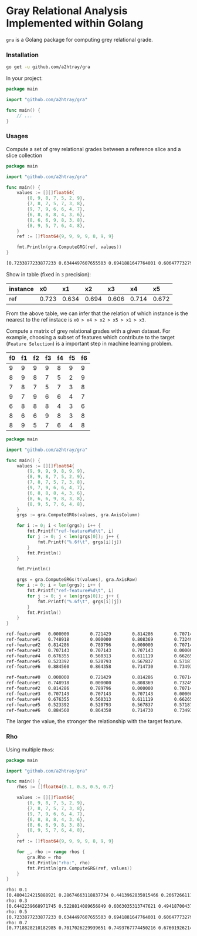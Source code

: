 Gray Relational Analysis Implemented within Golang
========================

`gra` is a Golang package for computing grey relational grade.

### Installation

```bash
go get -u github.com/a2htray/gra
```

In your project:

```go
package main

import "github.com/a2htray/gra"

func main() {
    // ...
}
```

### Usages

Compute a set of grey relational grades between a reference slice and a slice collection

```go
package main

import "github.com/a2htray/gra"

func main() {
    values := [][]float64{
        {8, 9, 8, 7, 5, 2, 9},
        {7, 8, 7, 5, 7, 3, 8},
        {9, 7, 9, 6, 6, 4, 7},
        {6, 8, 8, 8, 4, 3, 6},
        {8, 6, 6, 9, 8, 3, 8},
        {8, 9, 5, 7, 6, 4, 8},
    }
    ref := []float64{9, 9, 9, 9, 8, 9, 9}

    fmt.Println(gra.ComputeGRG(ref, values))
}
```

```bash
[0.7233877233877233 0.6344497607655503 0.6941881647764001 0.6064777327935222 0.7144142407300302 0.6723877429759783]
```

Show in table (fixed in `3` precision):

|instance|x0|x1|x2|x3|x4|x5|
|:---|:---|:---|:---|:---|:---|:---|
|ref|0.723|0.634|0.694|0.606|0.714|0.672|

From the above table, we can infer that the relation of which instance is the nearest to the ref instace is `x0 > x4 > x2 > x5 > x1 > x3`.

Compute a matrix of grey relational grades with a given dataset. For example, choosing a subset of features which contribute to the target (`Feature Selection`) is a important step in machine learning problem.

|f0|f1|f2|f3|f4|f5|f6|
|:---|:---|:---|:---|:---|:---|:---|
|9|9|9|9|8|9|9|
|8|9|8|7|5|2|9|
|7|8|7|5|7|3|8|
|9|7|9|6|6|4|7|
|6|8|8|8|4|3|6|
|8|6|6|9|8|3|8|
|8|9|5|7|6|4|8|

```go
package main

import "github.com/a2htray/gra"

func main() {
    values := [][]float64{
        {9, 9, 9, 9, 8, 9, 9},
        {8, 9, 8, 7, 5, 2, 9},
        {7, 8, 7, 5, 7, 3, 8},
        {9, 7, 9, 6, 6, 4, 7},
        {6, 8, 8, 8, 4, 3, 6},
        {8, 6, 6, 9, 8, 3, 8},
        {8, 9, 5, 7, 6, 4, 8},
    }
    grgs := gra.ComputeGRGs(values, gra.AxisColumn)

    for i := 0; i < len(grgs); i++ {
        fmt.Printf("ref-feature#%d\t", i)
        for j := 0; j < len(grgs[0]); j++ {
            fmt.Printf("%.6f\t", grgs[i][j])
        }
        fmt.Println()
    }

    fmt.Println()

    grgs = gra.ComputeGRGs(t(values), gra.AxisRow)
    for i := 0; i < len(grgs); i++ {
        fmt.Printf("ref-feature#%d\t", i)
        for j := 0; j < len(grgs[0]); j++ {
            fmt.Printf("%.6f\t", grgs[i][j])
        }
        fmt.Println()
    }
}
```

```bash
ref-feature#0   0.000000        0.721429        0.814286        0.707143        0.707143        0.491497        0.871429
ref-feature#1   0.748918        0.000000        0.808369        0.732490        0.634499        0.520793        0.864358
ref-feature#2   0.814286        0.789796        0.000000        0.707143        0.646939        0.537415        0.685714
ref-feature#3   0.707143        0.707143        0.707143        0.000000        0.696939        0.540476        0.707143
ref-feature#4   0.676355        0.560313        0.611119        0.662655        0.000000        0.530311        0.662655
ref-feature#5   0.523392        0.520793        0.567837        0.571877        0.606454        0.000000        0.528636
ref-feature#6   0.884560        0.864358        0.714730        0.734932        0.724675        0.528636        0.000000

ref-feature#0   0.000000        0.721429        0.814286        0.707143        0.707143        0.491497        0.871429
ref-feature#1   0.748918        0.000000        0.808369        0.732490        0.634499        0.520793        0.864358
ref-feature#2   0.814286        0.789796        0.000000        0.707143        0.646939        0.537415        0.685714
ref-feature#3   0.707143        0.707143        0.707143        0.000000        0.696939        0.540476        0.707143
ref-feature#4   0.676355        0.560313        0.611119        0.662655        0.000000        0.530311        0.662655
ref-feature#5   0.523392        0.520793        0.567837        0.571877        0.606454        0.000000        0.528636
ref-feature#6   0.884560        0.864358        0.714730        0.734932        0.724675        0.528636        0.000000
```

The larger the value, the stronger the relationship with the target feature.

### Rho

Using multiple `Rho`s:

```go
package main

import "github.com/a2htray/gra"

func main() {
    rhos := []float64{0.1, 0.3, 0.5, 0.7}

    values := [][]float64{
        {8, 9, 8, 7, 5, 2, 9},
        {7, 8, 7, 5, 7, 3, 8},
        {9, 7, 9, 6, 6, 4, 7},
        {6, 8, 8, 8, 4, 3, 6},
        {8, 6, 6, 9, 8, 3, 8},
        {8, 9, 5, 7, 6, 4, 8},
    }
    ref := []float64{9, 9, 9, 9, 8, 9, 9}

    for _, rho := range rhos {
        gra.Rho = rho
        fmt.Println("rho:", rho)
        fmt.Println(gra.ComputeGRG(ref, values))
    }
}
```

```bash
rho: 0.1
[0.4804124215888921 0.28674663118837734 0.4413962835015466 0.2667266111683574 0.4723407717261975 0.37339873114854993]
rho: 0.3
[0.6442239668971745 0.5228814089656849 0.6063035313747621 0.49418700437458024 0.6339467686716264 0.5741808423641642]
rho: 0.5
[0.7233877233877233 0.6344497607655503 0.6941881647764001 0.6064777327935222 0.7144142407300302 0.6723877429759783]
rho: 0.7
[0.7718828210182985 0.7017026229939651 0.7493767774450216 0.6760192621427451 0.7644377946671621 0.7324025852753301]
```